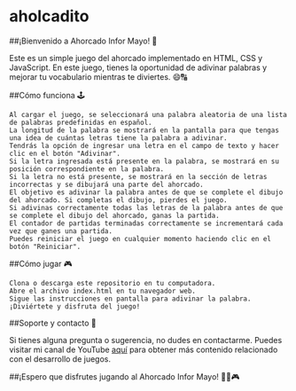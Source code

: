 # aholcadito

##¡Bienvenido a Ahorcado Infor Mayo! 🎉

Este es un simple juego del ahorcado implementado en HTML, CSS y JavaScript. En este juego, tienes la oportunidad de adivinar palabras y mejorar tu vocabulario mientras te diviertes. 😄🔠

##Cómo funciona 🕹️

    Al cargar el juego, se seleccionará una palabra aleatoria de una lista de palabras predefinidas en español.
    La longitud de la palabra se mostrará en la pantalla para que tengas una idea de cuántas letras tiene la palabra a adivinar.
    Tendrás la opción de ingresar una letra en el campo de texto y hacer clic en el botón "Adivinar".
    Si la letra ingresada está presente en la palabra, se mostrará en su posición correspondiente en la palabra.
    Si la letra no está presente, se mostrará en la sección de letras incorrectas y se dibujará una parte del ahorcado.
    El objetivo es adivinar la palabra antes de que se complete el dibujo del ahorcado. Si completas el dibujo, pierdes el juego.
    Si adivinas correctamente todas las letras de la palabra antes de que se complete el dibujo del ahorcado, ganas la partida.
    El contador de partidas terminadas correctamente se incrementará cada vez que ganes una partida.
    Puedes reiniciar el juego en cualquier momento haciendo clic en el botón "Reiniciar".

##Cómo jugar 🎮

    Clona o descarga este repositorio en tu computadora.
    Abre el archivo index.html en tu navegador web.
    Sigue las instrucciones en pantalla para adivinar la palabra.
    ¡Diviértete y disfruta del juego!

##Soporte y contacto 📧

Si tienes alguna pregunta o sugerencia, no dudes en contactarme. Puedes visitar mi canal de YouTube [aquí](https://youtube.com/@Infor_mayo) para obtener más contenido relacionado con el desarrollo de juegos.

##¡Espero que disfrutes jugando al Ahorcado Infor Mayo! 🤩🔠🎮
